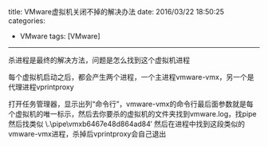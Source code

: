 title: VMware虚拟机关闭不掉的解决办法
date: 2016/03/22 18:50:25
categories:
- VMware
tags: [VMware]
---
杀进程是最终的解决方法，问题是怎么找到这个虚拟机进程

每个虚拟机启动之后，都会产生两个进程，一个主进程vmware-vmx，另一个是代理进程vprintproxy

打开任务管理器，显示出列“命令行”，vmware-vmx的命令行最后面参数就是每个虚拟机的唯一标示，然后去你要杀的虚拟机的文件夹找到vmware.log，找pipe然后找类似 \\.\pipe\vmxb6467e48d864ad84′ 然后在进程中找到这段类似的vmware-vmx进程，杀掉后vprintproxy会自己退出